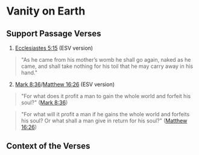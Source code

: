 # Vanity on Earth

## Support Passage Verses
1. [Ecclesiastes 5:15](https://biblehub.com/ecclesiastes/5-15.htm) (ESV version)

> "As he came from his mother’s womb he shall go again, naked as he came, and shall take nothing for his toil that he may carry away in his hand."


2. [Mark 8:36](https://biblehub.com/mark/8-36.htm)/[Matthew 16:26](https://biblehub.com/matthew/16-26.htm) (ESV version)

> "For what does it profit a man to gain the whole world and forfeit his soul?"  ([Mark 8:36](https://biblehub.com/mark/8-36.htm))

> "For what will it profit a man if he gains the whole world and forfeits his soul? Or what shall a man give in return for his soul?"  ([Matthew 16:26](https://biblehub.com/matthew/16-26.htm))


## Context of the Verses
